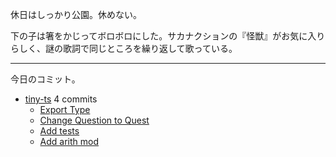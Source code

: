 休日はしっかり公園。休めない。

下の子は箸をかじってボロボロにした。サカナクションの『怪獣』がお気に入りらしく、謎の歌詞で同じところを繰り返して歌っている。

---

今日のコミット。

- [tiny-ts](https://github.com/bouzuya/tiny-ts) 4 commits
  - [Export Type](https://github.com/bouzuya/tiny-ts/commit/49f0a210833f7c66aad4cbfcc79b6e50939fa734)
  - [Change Question to Quest](https://github.com/bouzuya/tiny-ts/commit/aa7bbf96e85ccd3e7da81c6d0299611a3112f306)
  - [Add tests](https://github.com/bouzuya/tiny-ts/commit/3e3ab20e924836ac5d66550cfbb6a975dd6e98cb)
  - [Add arith mod](https://github.com/bouzuya/tiny-ts/commit/8e223ba75ac66e599aa3cf7c10f25d5fd71a3748)

